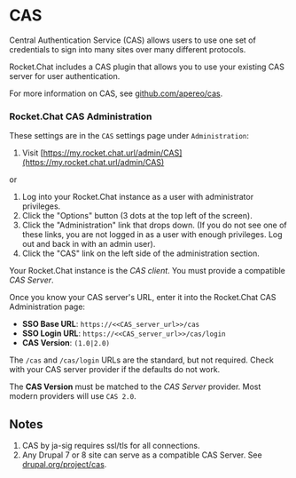 # CAS

Central Authentication Service \(CAS\) allows users to use one set of credentials to sign into many sites over many different protocols.

Rocket.Chat includes a CAS plugin that allows you to use your existing CAS server for user authentication.

For more information on CAS, see [github.com/apereo/cas](https://github.com/apereo/cas).

### Rocket.Chat CAS Administration

These settings are in the `CAS` settings page under `Administration`:

1. Visit [https://my.rocket.chat.url/admin/CAS](https://my.rocket.chat.url/admin/CAS)

or

1. Log into your Rocket.Chat instance as a user with administrator privileges.
2. Click the "Options" button \(3 dots at the top left of the screen\).
3. Click the "Administration" link that drops down. \(If you do not see one of these links, you are not logged in as a user with enough privileges. Log out and back in with an admin user\).
4. Click the "CAS" link on the left side of the administration section.

Your Rocket.Chat instance is the _CAS client_. You must provide a compatible _CAS Server_.

Once you know your CAS server's URL, enter it into the Rocket.Chat CAS Administration page:

* **SSO Base URL**: `https://<<CAS_server_url>>/cas`
* **SSO Login URL**: `https://<<CAS_server_url>>/cas/login`
* **CAS Version**: `(1.0|2.0)`

The `/cas` and `/cas/login` URLs are the standard, but not required. Check with your CAS server provider if the defaults do not work.

The **CAS Version** must be matched to the _CAS Server_ provider. Most modern providers will use `CAS 2.0`.

## Notes

1. CAS by ja-sig requires ssl/tls for all connections.
2. Any Drupal 7 or 8 site can serve as a compatible CAS Server. See [drupal.org/project/cas](https://www.drupal.org/project/cas).

